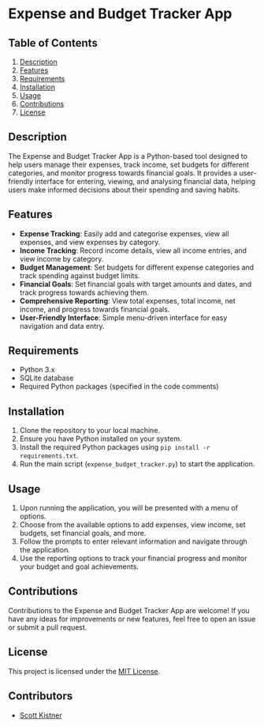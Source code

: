 # Expense and Budget Tracker App

## Table of Contents
1. [Description](#description)
2. [Features](#features)
3. [Requirements](#requirements)
4. [Installation](#installation)
5. [Usage](#usage)
6. [Contributions](#contributions)
7. [License](#license)

## Description
The Expense and Budget Tracker App is a Python-based tool designed to help users manage their expenses, track income, set budgets for different categories, and monitor progress towards financial goals. It provides a user-friendly interface for entering, viewing, and analysing financial data, helping users make informed decisions about their spending and saving habits.

## Features
- **Expense Tracking**: Easily add and categorise expenses, view all expenses, and view expenses by category.
- **Income Tracking**: Record income details, view all income entries, and view income by category.
- **Budget Management**: Set budgets for different expense categories and track spending against budget limits.
- **Financial Goals**: Set financial goals with target amounts and dates, and track progress towards achieving them.
- **Comprehensive Reporting**: View total expenses, total income, net income, and progress towards financial goals.
- **User-Friendly Interface**: Simple menu-driven interface for easy navigation and data entry.

## Requirements
- Python 3.x
- SQLite database
- Required Python packages (specified in the code comments)

## Installation
1. Clone the repository to your local machine.
2. Ensure you have Python installed on your system.
3. Install the required Python packages using `pip install -r requirements.txt`.
4. Run the main script (`expense_budget_tracker.py`) to start the application.

## Usage
1. Upon running the application, you will be presented with a menu of options.
2. Choose from the available options to add expenses, view income, set budgets, set financial goals, and more.
3. Follow the prompts to enter relevant information and navigate through the application.
4. Use the reporting options to track your financial progress and monitor your budget and goal achievements.

## Contributions
Contributions to the Expense and Budget Tracker App are welcome! If you have any ideas for improvements or new features, feel free to open an issue or submit a pull request.

## License
This project is licensed under the [MIT License](LICENSE).

## Contributors

- [Scott Kistner](mailto:scottkistner93@gmail.com)
